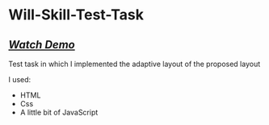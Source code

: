 # Will-Skill-Test-Task
## *[Watch Demo](https://kaiseridze.github.io/will-skill-test-task/ "Link to demo")*

Test task in which I implemented the adaptive layout of the proposed layout

I used:
* HTML
* Css 
* A little bit of JavaScript
